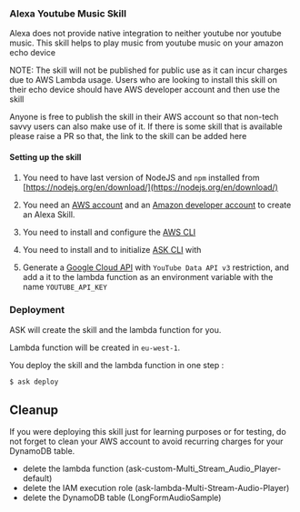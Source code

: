 ### Alexa Youtube Music Skill

Alexa does not provide native integration to neither youtube nor youtube music. This skill helps to play music from
youtube music on your amazon echo device

NOTE: The skill will not be published for public use as it can incur charges due to AWS Lambda usage.  Users who
are looking to install this skill on their echo device should have AWS developer account and then use the skill

Anyone is free to publish the skill in their AWS account so that non-tech savvy users can also make use of it. If there
is some skill that is available please raise a PR so that, the link to the skill can be added here

#### Setting up the skill
1. You need to have last version of NodeJS and ```npm``` installed from [https://nodejs.org/en/download/](https://nodejs.org/en/download/)

2. You need an [AWS account](https://aws.amazon.com) and an [Amazon developer account](https://developer.amazon.com) to create an Alexa Skill.

3. You need to install and configure the [AWS CLI](https://docs.aws.amazon.com/cli/latest/userguide/getting-started-install.html)

4. You need to install and to initialize [ASK CLI](https://developer.amazon.com/docs/smapi/quick-start-alexa-skills-kit-command-line-interface.html) with

5. Generate a [Google Cloud API](https://console.cloud.google.com/apis/credentials) with `YouTube Data API v3` restriction, and add a it to the lambda function as an environment variable with the name `YOUTUBE_API_KEY`

### Deployment

ASK will create the skill and the lambda function for you.

Lambda function will be created in ```eu-west-1```.

You deploy the skill and the lambda function in one step :

```bash
$ ask deploy
```

## Cleanup

If you were deploying this skill just for learning purposes or for testing, do not forget to clean your AWS account to avoid recurring charges for your DynamoDB table.

- delete the lambda function (ask-custom-Multi_Stream_Audio_Player-default)
- delete the IAM execution role (ask-lambda-Multi-Stream-Audio-Player)
- delete the DynamoDB table (LongFormAudioSample)
